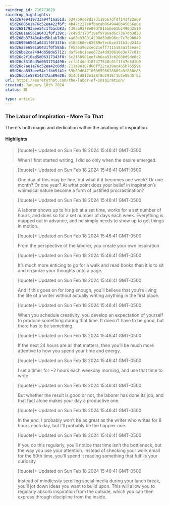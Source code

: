 ```yaml
---
raindrop_id: 716773620
raindrop_highlights:
  65d267e9419733a94f1aa51d: 5247b9ce8d173119567dfdf141f22a69
  65d26805e1a76c52ea422f6f: 4b47c227e0fbacab0649446b45866e6e
  65d2681793aee54c1fbacb83: f39aa93f8e09df815bbe61b3490d2519
  65d2681a6561a0431f0f139c: 7c49d7173f19ef9796ad6c7367db3d38
  65d268b37348e4bd5b1ab7db: 4a08e938914298d39db96ec7c7d96049
  65d2690b6561a0431f0f33fb: e18d360ec62689e7ec6ae311b3cd244a
  65d26a2e6561a0431f0f58ab: fe5a5a902ced21eff711518aa1f5eaec
  65d26be2ca7494db58de5712: daf9ebc1eee672a4d920616e3e77c01c
  65d26c2f10ad5d06317343f8: 5c2f58901eef4b6aa93cb268bd9de8c2
  65d26c3310ad5d0631734490: ccfa14dad187477548c01f1f47e3d1b0
  65d26c7ae1a76c52ea42c0dd: 711a8e107d66ff22ca39ec465b76559e
  65d26ca893aee54c1fbb5f41: 59b89d64710506596628889a3f868e85
  65d26cb1e57814347aa89e28: 014dfd812e338f8d2916f1b2e85d5f5c
url: https://moretothat.com/the-labor-of-inspiration/
created: January 18th 2024
status: 🟥

type: article
---
```



### The Labor of Inspiration - More To That

There&#39;s both magic and dedication within the anatomy of inspiration.

#### Highlights

> [!quote]+ Updated on Sun Feb 18 2024 15:46:41 GMT-0500
>
> When I first started writing, I did so only when the desire emerged.

> [!quote]+ Updated on Sun Feb 18 2024 15:46:41 GMT-0500
>
> One day of this may be fine, but what if it becomes one week? Or one month? Or one year? At what point does your belief in inspiration’s whimsical nature become a form of justified procrastination?

> [!quote]+ Updated on Sun Feb 18 2024 15:46:41 GMT-0500
>
> A laborer shows up to his job at a set time, works for a set number of hours, and does so for a set number of days each week. Everything is mapped out in advance, and he simply needs to show up to get things in motion.

> [!quote]+ Updated on Sun Feb 18 2024 15:46:41 GMT-0500
>
> From the perspective of the laborer, you create your own inspiration

> [!quote]+ Updated on Sun Feb 18 2024 15:46:41 GMT-0500
>
> It’s much more enticing to go for a walk and read books than it is to sit and organize your thoughts onto a page.

> [!quote]+ Updated on Sun Feb 18 2024 15:46:41 GMT-0500
>
> And if this goes on for long enough, you’ll believe that you’re living the life of a writer without actually writing anything in the first place.

> [!quote]+ Updated on Sun Feb 18 2024 15:46:41 GMT-0500
>
> When you schedule creativity, you develop an expectation of yourself to produce something during that time. It doesn’t have to be good, but there has to be something.

> [!quote]+ Updated on Sun Feb 18 2024 15:46:41 GMT-0500
>
> If the next 24 hours are all that matters, then you’ll be much more attentive to how you spend your time and energy.

> [!quote]+ Updated on Sun Feb 18 2024 15:46:41 GMT-0500
>
> I set a timer for ~2 hours each weekday morning, and use that time to write

> [!quote]+ Updated on Sun Feb 18 2024 15:46:41 GMT-0500
>
> But whether the result is good or not, the laborer has done its job, and that fact alone makes your day a productive one.

> [!quote]+ Updated on Sun Feb 18 2024 15:46:41 GMT-0500
>
> In the end, I probably won’t be as great as the writer who writes for 8 hours each day, but I’ll probably be the happier one.

> [!quote]+ Updated on Sun Feb 18 2024 15:46:41 GMT-0500
>
> If you do this regularly, you’ll notice that time isn’t the bottleneck, but the way you use your attention. Instead of checking your work email for the 50th time, you’ll spend it reading something that fulfills your curiosity

> [!quote]+ Updated on Sun Feb 18 2024 15:46:41 GMT-0500
>
> Instead of mindlessly scrolling social media during your lunch break, you’ll jot down ideas you want to build upon. This will allow you to regularly absorb inspiration from the outside, which you can then express through discipline from the inside.
